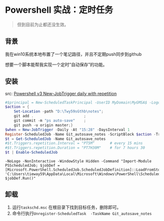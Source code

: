 # Powershell 实战：定时任务

> 但到目前为止都还没生效。

## 背景

我在win10系统本地布置了一个笔记路径，并且不定期push同步到github

想要一个脚本能帮我实现一个定时“自动保存”的功能。

## 安装

src: [Powershell v3 New-JobTrigger daily with repetition](https://stackoverflow.com/questions/12768769/powershell-v3-new-jobtrigger-daily-with-repetition)

```powershell
#$principal = New-ScheduledTaskPrincipal -UserID MyDomain\MyGMSA$ -LogonType Password -RunLevel Highest
$action = {
	Set-Location -path "D:\Twy59sGthb\notes";    
	git add .                       ;    
	git commit -m "ps auto-save"    ;    
	git push -u origin master;}
$when = New-JobTrigger -Daily -At "15:28" -DaysInterval 1
Register-ScheduledJob -Name Git_autosave_notes -ScriptBlock $action -Trigger $when
$t = Get-ScheduledJob -Name Git_autosave_notes
#$t.Triggers.repetition.Interval = "PT5M"    	# every 15 mins
#$t.Triggers.repetition.Duration = "PT7H30M" 	# for 7 hours 30
$t | Enable-ScheduledJob
```

```
-NoLogo -NonInteractive -WindowStyle Hidden -Command "Import-Module PSScheduledJob; $jobDef = [Microsoft.PowerShell.ScheduledJob.ScheduledJobDefinition]::LoadFromStore('Git_autosave_notes', 'C:\Users\tieway59\AppData\Local\Microsoft\Windows\PowerShell\ScheduledJobs'); $jobDef.Run()"
```



## 卸载

1. 运行`taskschd.msc` 在根目录下找到目标任务，删除即可。
2. 命令行执行`Unregister-ScheduledTask  -TaskName Git_autosave_notes`
